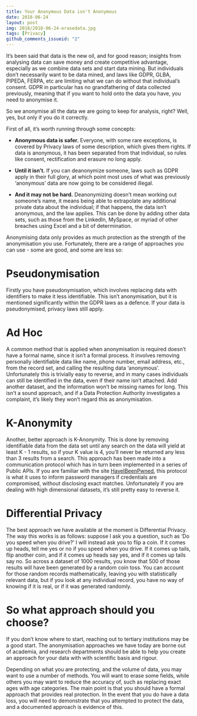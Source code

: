 ```yaml
---
title: Your Anonymous Data isn't Anonymous
date: 2018-06-24
layout: post
img: 2018/2018-06-24-erasedata.jpg
tags: [Privacy]
github_comments_issueid: "2"
---
```


It’s been said that data is the new oil, and for good reason; insights from analysing data can save money and create competitive advantage, especially as we combine data sets and start data mining. But individuals don’t necessarily want to be data mined, and laws like GDPR, GLBA, PIPEDA, FERPA, etc are limiting what we can do without that individual’s consent. GDPR in particular has no grandfathering of data collected previously, meaning that if you want to hold onto the data you have, you need to anonymise it.

So we anonymise all the data we are going to keep for analysis, right? Well, yes, but only if you do it correctly.

First of all, it’s worth running through some concepts:

* **Anonymous data is safer.** Everyone, with some rare exceptions, is covered by Privacy laws of some description, which gives them rights. If data is anonymous, it has been separated from that individual, so rules like consent, rectification and erasure no long apply.

* **Until it isn’t.** If you can deanonymize someone, laws such as GDPR apply in their full glory, at which point most uses of what was previously ‘anonymous’ data are now going to be considered illegal. 

* **And it may not be hard.** Deanonymizing doesn’t mean working out someone’s name, it means being able to extrapolate any additional private data about the individual; if that happens, the data isn’t anonymous, and the law applies. This can be done by adding other data sets, such as those from the LinkedIn, MySpace, or myriad of other breaches using Excel and a bit of determination.

Anonymising data only provides as much protection as the strength of the anonymisation you use. Fortunately, there are a range of approaches you can use - some are good, and some are less so:

# Pseudonymisation

Firstly you have pseudonymisation, which involves replacing data with identifiers to make it less identifiable. This isn’t anonymisation, but it is mentioned significantly within the GDPR laws as a defence. If your data is pseudonymised, privacy laws still apply.

# Ad Hoc

A common method that is applied when anonymisation is required doesn’t have a formal name, since it isn’t a formal process. It involves removing personally identifiable data like name, phone number, email address, etc., from the record set, and calling the resulting data ‘anonymous’. Unfortunately this is trivially easy to reverse, and in many cases individuals can still be identified in the data, even if their name isn’t attached. Add another dataset, and the information won’t be missing names for long. This isn’t a sound approach, and if a Data Protection Authority investigates a complaint, it’s likely they won’t regard this as anonymisation.

# K-Anonymity

Another, better approach is K-Anonymity. This is done by removing identifiable data from the data set until any search on the data will yield at least K - 1 results, so if your K value is 4, you’ll never be returned any less than 3 results from a search. This approach has been made into a communication protocol which has in turn been implemented in a series of Public APIs. If you are familiar with the site [HaveIBeenPwned](haveibeenpwned.com), this protocol is what it uses to inform password managers if credentials are compromised, without disclosing exact matches. Unfortunately if you are dealing with high dimensional datasets, it’s still pretty easy to reverse it.

# Differential Privacy

The best approach we have available at the moment is Differential Privacy. The way this works is as follows: suppose I ask you a question, such as ‘Do you speed when you drive?’ I will instead ask you to flip a coin. If it comes up heads, tell me yes or no if you speed when you drive. If it comes up tails, flip another coin, and if it comes up heads say yes, and if it comes up tails say no. So across a dataset of 1000 results, you know that 500 of those results will have been generated by a random coin toss. You can account for those random records mathematically, leaving you with statistically relevant data, but if you look at any individual record, you have no way of knowing if it is real, or if it was generated randomly. 

# So what approach should you choose?

If you don’t know where to start, reaching out to tertiary institutions may be a good start. The anonymisation approaches we have today are borne out of academia, and research departments should be able to help you create an approach for your data with with scientific basis and rigour.

Depending on what you are protecting, and the volume of data, you may want to use a number of methods. You will want to erase some fields, while others you may want to reduce the accuracy of, such as replacing exact ages with age categories. The main point is that you should have a formal approach that provides real protection. In the event that you do have a data loss, you will need to demonstrate that you attempted to protect the data, and a documented approach is evidence of this.